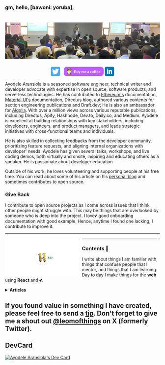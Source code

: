 ### gm, hello, [bawoni: yoruba],

# [![ayodele header image](https://raw.githubusercontent.com/CodeLeom/CodeLeom/main/images/github-header.png)](https://leomofthings.com)

<p align='center'>
<a href="https://twitter.com/leomofthings"><img height="30" src="https://raw.githubusercontent.com/CodeLeom/CodeLeom/main/images/twitter.png?raw=true"></a>&nbsp;&nbsp;
<a href="https://www.buymeacoffee.com/leomofthings"><img height="30" src="https://raw.githubusercontent.com/CodeLeom/CodeLeom/main/images/buymeacoffee.png?raw=true"></a>
<a href="https://www.linkedin.com/in/aransiolaayo/"><img height="30" src="https://raw.githubusercontent.com/CodeLeom/CodeLeom/main/images/linkedin.png?raw=true"></a>
</p>

Ayodele Aransiola is a seasoned software engineer, technical writer and developer advocate with expertise in open source, software products, and serverless technologies. He has contributed to [Ethereum's](https://ethereum.org/en/) documentation, [Material UI's](https://mui.com/material-ui/getting-started/) documentation, Directus blog, authored various contents for section engineering publications and Draft.dev; He is also an ambassador for [Algolia](https://www.algolia.com/).
With over a million views across various reputable publications, including Directus, Apify, Hashnode, Dev.to, Daily.co, and Medium. Ayodele is excellent at building relationships with key stakeholders, including developers, engineers, and product managers, and leads strategic initiatives with cross-functional teams and individuals.

He is also skilled in collecting feedbacks from the developer community, prioritizing feature requests, and aligning internal organizations with developer' needs. Ayodele has given several talks, workshops, and live coding demos, both virtually and onsite, inspiring and educating others as a speaker. He is passionate about developer education

Outside of his work, he loves volunteering and supporting people at his free time. You can read about some of his article on his [personal blog](https://leomofthings.com) and sometimes contributes to open source.

### Give Back

I contribute to open source projects as I come across issues that I think other people might struggle with. This may be things that are overlooked by someone who is deep into the project. I love💕 good onboarding documentation with good example. Hence, anytime I found one lacking, I contribute to improve it.

---

 <p>
  <img width="250" align='left' src="https://raw.githubusercontent.com/CodeLeom/CodeLeom/main/images/htbf.png?raw=true">
</p>

---

### Contents 🌱

I write about things I am familiar with, things that confuse people that I mentor, and things that I am learning. Day to day I make things for the **web** using **React** and **💕**.

<details>
 <summary><strong>Articles</strong></summary>
 - <a href="https://leomiscoding.notion.site/Hi-11b926705e7e801dacfaeaf92e346c30">List of Articles Published</a>
 - <a href="https://blog.apify.com/author/ayodele">Automation Contents for Apify</a>
 - <a href="https://zitadel.com/blog/zitadel-vs-firebase">Zitadel Comparison with Firebase</a>
</details>


If you found value in something I have created, please feel free to send a [tip](https://www.buymeacoffee.com/leomofthings). Don't forget to give me a shout out [@leomofthings](https://twitter.com/leomofthings) on X (formerly Twitter).
---

## DevCard
<a href="https://app.daily.dev/leomofthings"><img src="https://api.daily.dev/devcards/v2/qqNPmHRoP2.png?r=ycb" width="356" alt="Ayodele Aransiola's Dev Card"/></a>
